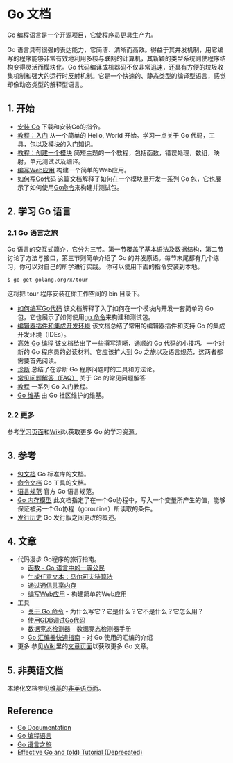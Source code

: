 # Go 文档
Go 编程语言是一个开源项目，它使程序员更具生产力。

Go 语言具有很强的表达能力，它简洁、清晰而高效。得益于其并发机制，用它编写的程序能够非常有效地利用多核与联网的计算机，其新颖的类型系统则使程序结构变得灵活而模块化。Go 代码编译成机器码不仅非常迅速，还具有方便的垃圾收集机制和强大的运行时反射机制。它是一个快速的、静态类型的编译型语言，感觉却像动态类型的解释型语言。
## 1. 开始
- [安装 Go](https://golang.org/doc/install)
  下载和安装Go的指令。
- [教程：入门](https://golang.org/doc/tutorial/getting-started.html)
  从一个简单的 Hello, World 开始。学习一点关于 Go 代码，工具，包以及模块的入门知识。 
- [教程：创建一个模块](https://golang.org/doc/tutorial/create-module.html)
  简短主题的一个教程，包括函数，错误处理，数组，映射，单元测试以及编译。
- [编写Web应用](https://golang.org/doc/articles/wiki/)
  构建一个简单的Web应用。
- [如何写Go代码](https://golang.org/doc/code.html)
  这篇文档解释了如何在一个模块里开发一系列 Go 包，它也展示了如何使用[Go命令](https://golang.org/cmd/go/)来构建并测试包。
## 2. 学习 Go 语言
### 2.1 Go 语言之旅
Go 语言的交互式简介，它分为三节。第一节覆盖了基本语法及数据结构，第二节讨论了方法与接口，第三节则简单介绍了 Go 的并发原语。每节末尾都有几个练习，你可以对自己的所学进行实践。 你可以使用下面的指令安装到本地。
```
$ go get golang.org/x/tour
```
这将把 tour 程序安装在你工作空间的 bin 目录下。

- [如何编写Go代码](https://golang.org/doc/code.html)
  该文档解释了入了如何在一个模块内开发一套简单的 Go 包，它也展示了如何使用[go 命令](https://golang.org/cmd/go/)来构建和测试包。
- [编辑器插件和集成开发环境](https://golang.org/doc/editors.html)
  该文档总结了常用的编辑器插件和支持 Go 的集成开发环境（IDEs）。
- [高效 Go 编程](https://golang.org/doc/effective_go.html)
  该文档给出了一些撰写清晰，通顺的 Go 代码的小技巧。一个对新的 Go 程序员的必读材料。它应该扩大到 Go 之旅以及语言规范，这两者都需要首先阅读。
- [诊断](https://golang.org/doc/diagnostics.html)
  总结了在诊断 Go 程序问题时的工具和方法论。
- [常见问题解答（FAQ）](https://golang.org/doc/faq)
  关于 Go 的常见问题解答
- [教程](https://golang.org/doc/tutorial/)
  一系列 Go 入门教程。
- [Go 维基](https://golang.org/wiki)
  由 Go 社区维护的维基。
### 2.2 更多
参考[学习页面](https://golang.org/wiki/Learn)和[Wiki](https://golang.org/wiki)以获取更多 Go 的学习资源。
## 3. 参考
- [包文档](https://golang.org/pkg/)
  Go 标准库的文档。
- [命令文档](https://golang.org/doc/cmd)
  Go 工具的文档。
- [语言规范](https://golang.org/ref/spec)
  官方 Go 语言规范。
- [Go 内存模型](https://golang.org/ref/mem)
  此文档指定了在一个Go协程中，写入一个变量所产生的值，能够保证被另一个Go协程（goroutine）所读取的条件。
- [发行历史](https://golang.org/doc/devel/release.html)
  Go 发行版之间更改的概述。
## 4. 文章
- 代码漫步
  Go程序的旅行指南。
  + [函数 - Go 语言中的一等公民](https://golang.org/doc/codewalk/functions)
  + [生成任意文本：马尔可夫链算法](https://golang.org/doc/codewalk/markov)
  + [通过通信共享内存](https://golang.org/doc/codewalk/sharemem)
  + [编写Web应用](https://golang.org/doc/articles/wiki/) - 构建简单的Web应用
- 工具
  + [关于 Go 命令](https://golang.org/doc/articles/go_command.html) - 为什么写它？它是什么？它不是什么？它怎么用？
  + [使用GDB调试Go代码](https://golang.org/doc/gdb)
  + [数据竞态检测器](https://golang.org/doc/articles/race_detector.html) - 数据竞态检测器手册
  + [Go 汇编器快速指南](https://golang.org/doc/asm) - 对 Go 使用的汇编的介绍
- 更多
  参见[Wiki](https://golang.org/wiki)里的[文章页面](https://golang.org/wiki/Articles)以获取更多 Go 文章。
## 5. 非英语文档
本地化文档参见[维基](https://golang.org/wiki)的[非英语页面](https://golang.org/wiki/NonEnglish)。

## Reference
- [Go Documentation](https://golang.org/doc/)
- [Go 编程语言](https://go-zh.org/doc/)
- [Go 语言之旅](https://tour.go-zh.org/)
- [Effective Go and (old) Tutorial (Deprecated)](http://code.google.com/p/ac-me/downloads/detail?name=fango.pdf)